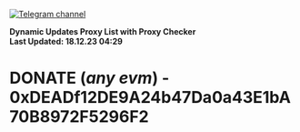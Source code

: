 [![Telegram channel](https://img.shields.io/endpoint?url=https://runkit.io/damiankrawczyk/telegram-badge/branches/master?url=https://t.me/n4z4v0d)](https://t.me/n4z4v0d) 

**Dynamic Updates Proxy List with Proxy Checker**  
**Last Updated: 18.12.23 04:29**

# DONATE (_any evm_) - 0xDEADf12DE9A24b47Da0a43E1bA70B8972F5296F2
